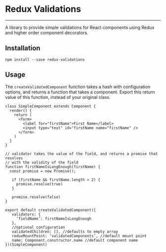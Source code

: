 # Redux Validations
---

A library to provide simple validations for React components using Redux and higher order component
decorators.

## Installation

`npm install --save redux-validations`

## Usage

The `createValidatedComponent` function takes a hash with configuration options, and returns a function
that takes a component. Export this return value of this function, instead of your original class.

```
class SimpleComponent extends Component {
  render() {
    return (
      <form>
        <label for="firstName">First Name</label>
        <input type="text" id="firstName name="firstName" />
      </form>
    )
  }
}

// validator takes the value of the field, and returns a promise that resolves
// with the validity of the field
function firstNameIsLongEnough(firstName) {
  const promise = new Promise();
   
   if (firstName && firstName.length > 2) {
     promise.resolve(true)
   }
   
   promise.resolve(false)
}

export default createValidatedComponent({
   validators: {
     ‘fieldName’: firstNameIsLongEnough
   },
   //optional configuration
   validatedChildren: [], //defaults to empty array
   reduxMountPoint: ‘validatedComponents’, //default mount point
   name: Component.constructor.name //default component name
})(SimpleComponent)
```